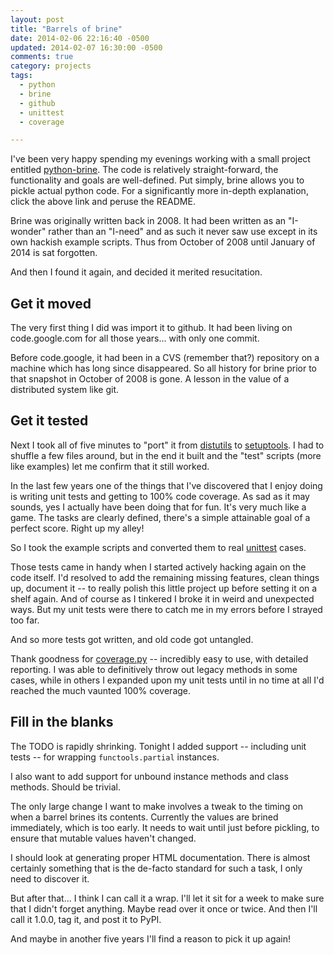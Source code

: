 ```yaml
---
layout: post
title: "Barrels of brine"
date: 2014-02-06 22:16:40 -0500
updated: 2014-02-07 16:30:00 -0500
comments: true
category: projects
tags:
  - python
  - brine
  - github
  - unittest
  - coverage

---
```


I've been very happy spending my evenings working with a small project
entitled [python-brine]. The code is relatively straight-forward, the
functionality and goals are well-defined. Put simply, brine allows you
to pickle actual python code. For a significantly more in-depth
explanation, click the above link and peruse the README.

[python-brine]: https://github.com/obriencj/python-brine
"Advanced function pickling for Python"

[readme]: https://github.com/obriencj/python-brine#overview-of-python-brine
"Overview of python-brine"

<!-- more -->

Brine was originally written back in 2008. It had been written as an
"I-wonder" rather than an "I-need" and as such it never saw use except
in its own hackish example scripts. Thus from October of 2008 until
January of 2014 is sat forgotten.

And then I found it again, and decided it merited resucitation.


## Get it moved

The very first thing I did was import it to github. It had been living
on code.google.com for all those years... with only one commit.

Before code.google, it had been in a CVS (remember that?) repository
on a machine which has long since disappeared. So all history for
brine prior to that snapshot in October of 2008 is gone. A lesson in
the value of a distributed system like git.


## Get it tested

Next I took all of five minutes to "port" it from [distutils] to
[setuptools]. I had to shuffle a few files around, but in the end it
built and the "test" scripts (more like examples) let me confirm that
it still worked.

In the last few years one of the things that I've discovered that I
enjoy doing is writing unit tests and getting to 100% code coverage.
As sad as it may sounds, yes I actually have been doing that for
fun. It's very much like a game. The tasks are clearly defined,
there's a simple attainable goal of a perfect score. Right up my
alley!

So I took the example scripts and converted them to real [unittest]
cases.

Those tests came in handy when I started actively hacking again on the
code itself. I'd resolved to add the remaining missing features, clean
things up, document it -- to really polish this little project up
before setting it on a shelf again. And of course as I tinkered I
broke it in weird and unexpected ways. But my unit tests were there to
catch me in my errors before I strayed too far.

And so more tests got written, and old code got untangled.

Thank goodness for [coverage.py] -- incredibly easy to use, with
detailed reporting. I was able to definitively throw out legacy
methods in some cases, while in others I expanded upon my unit tests
until in no time at all I'd reached the much vaunted 100% coverage.

[distutils]: http://docs.python.org/2/distutils/

[setuptools]: http://pythonhosted.org/setuptools/

[unittest]: http://docs.python.org/2/library/unittest.html
"unittest &mdash; Unit testing framework"

[coverage.py]: http://nedbatchelder.com/code/coverage/


## Fill in the blanks

The TODO is rapidly shrinking. Tonight I added support -- including
unit tests -- for wrapping `functools.partial` instances.

I also want to add support for unbound instance methods and class
methods. Should be trivial.

The only large change I want to make involves a tweak to the timing on
when a barrel brines its contents. Currently the values are brined
immediately, which is too early. It needs to wait until just before
pickling, to ensure that mutable values haven't changed.

I should look at generating proper HTML documentation. There is almost
certainly something that is the de-facto standard for such a task, I
only need to discover it.

But after that... I think I can call it a wrap. I'll let it sit for a
week to make sure that I didn't forget anything. Maybe read over it
once or twice. And then I'll call it 1.0.0, tag it, and post it to
PyPI.

And maybe in another five years I'll find a reason to pick it up
again!
